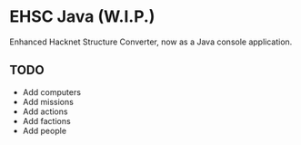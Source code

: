 # EHSC Java (W.I.P.)
Enhanced Hacknet Structure Converter, now as a Java console application.

## TODO

* Add computers
* Add missions
* Add actions
* Add factions
* Add people
